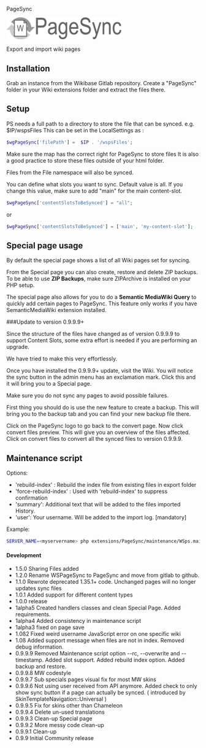 PageSync

<img alt="PageSync" width="300" src="assets/images/pagesync.png">

Export and import wiki pages

## Installation
Grab an instance from the Wikibase Gitlab repository. Create a "PageSync" folder in your Wiki extensions folder and extract the files there.

## Setup
PS needs a full path to a directory to store the file that can be synced. e.g. $IP/wspsFiles
This can be set in the LocalSettings as  : 
```php
$wgPageSync['filePath'] =  $IP . '/wspsFiles';
```
Make sure the map has the correct right for PageSync to store files
It is also a good practice to store these files outside of your html folder.

Files from the File namespace will also be synced.

You can define what slots you want to sync. Default value is all.
If you change this value, make sure to add "main" for the main content-slot.
```php
$wgPageSync['contentSlotsToBeSynced'] = "all";
```
or
```php
$wgPageSync['contentSlotsToBeSynced'] = ['main', 'my-content-slot'];
```

## Special page usage
By default the special page shows a list of all Wiki pages set for syncing.

From the Special page you can also create, restore and delete ZIP backups.
To be able to use **ZIP Backups**, make sure ZIPArchive is installed on your PHP setup.

The special page also allows for you to do a **Semantic MediaWiki Query** to quickly add
certain pages to PageSync. This feature only works if you have SemanticMediaWiki extension installed.

###Update to version 0.9.9.9+

Since the structure of the files have changed as of version 0.9.9.9 to support Content Slots, some extra effort is needed if you are performing an upgrade.

We have tried to make this very effortlessly.

Once you have installed the 0.9.9.9+ update, visit the Wiki. You will notice the sync button in the admin menu has an exclamation mark. Click this and it will bring you to a Special page.

Make sure you do not sync any pages to avoid possible failures.

First thing you should do is use the new feature to create a backup. This will bring you to the backup tab and you can find your new backup file there.

Click on the PageSync logo to go back to the convert page. Now click convert files preview. This will give you an overview of the files affected. Click on convert files to convert all the synced files to version 0.9.9.9.

## Maintenance script
Options:

- 'rebuild-index' : Rebuild the index file from existing files in export folder
- 'force-rebuild-index' : Used with 'rebuild-index' to suppress confirmation
- 'summary': Additional text that will be added to the files imported History.
- 'user': Your username. Will be added to the import log. [mandatory]

Example:
```bash
SERVER_NAME=<myservername> php extensions/PageSync/maintenance/WSps.maintenance.php --user 'Maintenance script' --summary 'Fill database'
```

#### Development

* 1.5.0 Sharing Files added
* 1.2.0 Rename WSPageSync to PageSync and move from gitlab to github.
* 1.1.0 Rewrote deprecated 1.35.1+ code. Unchanged pages will no longer updates sync files
* 1.0.1 Added support for different content types
* 1.0.0 release
* 1alpha5 Created handlers classes and clean Special Page. Added requirements.
* 1alpha4 Added consistency in maintenance script
* 1alpha3 fixed on page save
* 1.0ß2 Fixed weird username JavaScript error on one specific wiki
* 1.0ß Added support message when files are not in index. Removed debug information.
* 0.9.9.9 Removed Maintenance script option --rc, --overwrite and --timestamp. Added slot support. Added rebuild index option. Added backup and restore. 
* 0.9.9.8 MW codestyle
* 0.9.9.7 Sub specials pages visual fix for most MW skins
* 0.9.9.6 Not using user received from API anymore. Added check to only show sync button if a page can actually be synced. ( introduced by SkinTemplateNavigation::Universal )
* 0.9.9.5 Fix for skins other than Chameleon
* 0.9.9.4 Delete un-used translations
* 0.9.9.3 Clean-up Special page
* 0.9.9.2 More messy code clean-up
* 0.9.9.1 Clean-up
* 0.9.9 Initial Community release